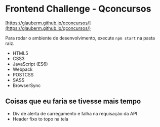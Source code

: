# Frontend Challenge - Qconcursos

[https://glauberm.github.io/qconcursos/](https://glauberm.github.io/qconcursos/)


Para rodar o ambiente de desenvolvimento, execute `npm start` na pasta raiz.

- HTML5
- CSS3
- JavaScript (ES6)
- Webpack
- POSTCSS
- SASS
- BrowserSync

## Coisas que eu faria se tivesse mais tempo

- Div de alerta de carregamento e falha na requisação da API
- Header fixo to topo na tela
